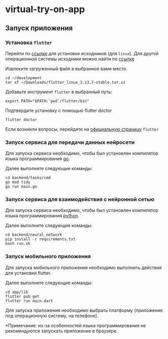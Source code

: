 # virtual-try-on-app
## Запуск приложения
### Установка `flutter`

Перейти по [ссылке](https://storage.googleapis.com/flutter_infra_release/releases/stable/linux/flutter_linux_3.13.7-stable.tar.xz) для установки исходников (для `linux`).
Для другой операционной системы исходники можно найти по [ссылке](https://docs.flutter.dev/get-started/install)

Извлеките загруженный файл в выбранное вами место.
```text
cd ~/development
tar xf ~/Downloads/flutter_linux_3.13.7-stable.tar.xz
```

Добавьте инструмент `flutter` в выбранный путь:
```text
export PATH="$PATH:`pwd`/flutter/bin"
```

Подтвердите установку с помощью flutter doctor
```text
flutter doctor
```
Если возникли вопросы, перейдите на [официальную страницу](https://docs.flutter.dev/get-started/install/linux) `flutter`

### Запуск сервиса для передачи данных нейросети
Для запуска сервиса необходимо, чтобы был установлен компилятор языка программирования [go](https://go.dev/doc/install).

Далее выполните следующие команды:
```text
cd backend/tasks/cmd
go mod tidy
go run main.go
```

### Запуск сервиса для взаимодействия с  нейронной сетью
Для запуска сервиса необходимо, чтобы был установлен компилятор языка программирования [python](https://www.python.org/downloads/).

Далее выполните следующие команды:
```text
cd backend/neural_network
pip install -r requirements.txt
bash run.sh
```

### Запуск мобильного приложения
Для запуска мобильного приложения необходимо выполнить действия для установки flutter.

Далее выполните следующие команды:
```text
cd app/lib
flutter pub get
flutter run main.dart
```
Для запуска приложения необходимо выбрать платформу (приложение под операционную систему, на телефоне).

*Примечание: из-за особенностей языка программирования не рекомендуются запускать приложение в браузере.
